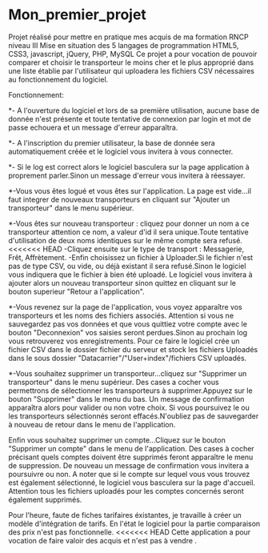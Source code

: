 # Mon_premier_projet
Projet réalisé pour mettre en pratique mes acquis de ma formation RNCP niveau III
Mise en situation des 5 langages de programmation HTML5, CSS3, javascript, jQuery, PHP, MySQL
Ce projet a pour vocation de pouvoir comparer et choisir le transporteur le moins cher et le plus approprié dans une liste établie par l'utilisateur qui uploadera les fichiers CSV nécessaires au fonctionnement du logiciel.

Fonctionnement: 

*- A l'ouverture du logiciel et lors de sa première utilisation, aucune base de donnée n'est présente et toute tentative de connexion par login et mot de passe echouera et un message d'erreur apparaîtra.

*- A l'inscription du premier utilisateur, la base de donnée sera automatiquement créée et le logiciel vous invitera à vous connecter.

*- Si le log est correct alors le logiciel basculera sur la page application à proprement parler.Sinon un message d'erreur vous invitera à réessayer.

*-Vous vous êtes logué et vous êtes sur l'application. La page est vide...il faut integrer de nouveaux transporteurs en cliquant sur "Ajouter un transporteur" dans le menu supérieur.

*-Vous êtes sur nouveau transporteur : cliquez pour donner un nom a ce transporteur attention ce nom, a valeur d'id il sera unique.Toute tentative d'utilisation de deux noms identiques sur le même compte sera refusé.
<<<<<<< HEAD
-Cliquez ensuite sur le type de transport : Messagerie, Frêt, Affrètement.
-Enfin choisissez un fichier à Uploader.Si le fichier n'est pas de type CSV, ou vide, ou déjà existant il sera refusé.Sinon le logiciel vous indiquera que le fichier à bien été uploadé. Le logiciel vous invitera à ajouter alors un nouveau transporteur sinon quittez en cliquant sur le bouton superieur "Retour a l'application".

*-Vous revenez sur la page de l'application, vous voyez apparaître vos transporteurs et les noms des fichiers associés. Attention si vous ne sauvegardez pas vos données et que vous quittiez votre compte avec le bouton "Deconnexion" vos saisies seront perdues.Sinon au prochain log vous retrouverez vos enregistrements.
Pour ce faire le logiciel crée un fichier CSV dans le dossier fichier du serveur et stock les fichiers Uploadés dans le sous dossier "Datacarrier"/"User+index"/fichiers CSV uploadés.

*-Vous souhaitez supprimer un transporteur...cliquez sur "Supprimer un transporteur" dans le menu supérieur.
Des cases a cocher vous permettrons de sélectionner les transporteurs à supprimer.Appuyez sur le bouton "Supprimer" dans le menu du bas.
Un message de confirmation apparaîtra alors pour valider ou non votre choix.
Si vous poursuivez le ou les transporteurs sélectionnés seront effacés.N'oubliez pas de sauvegarder à nouveau de retour dans le menu de l'application.

Enfin vous souhaitez supprimer un compte...Cliquez sur le bouton "Supprimer un compte" dans le menu de l'application.
Des cases à cocher précisant quels comptes doivent être supprimés feront apparaître le menu de suppression.
De nouveau un message de confirmation vous invitera a poursuivre ou non.
A noter que si le compte sur lequel vous vous trouvez est également sélectionné, le logiciel vous basculera sur la page d'accueil.
Attention tous les fichiers uploadés pour les comptes concernés seront également supprimés.

Pour l'heure, faute de fiches tarifaires éxistantes, je travaille à créer un modèle d'intégration de tarifs. En l'état le logiciel pour la partie comparaison des prix n'est pas fonctionnelle.
<<<<<<< HEAD
Cette application a pour vocation de faire valoir des acquis et n'est pas à vendre .

